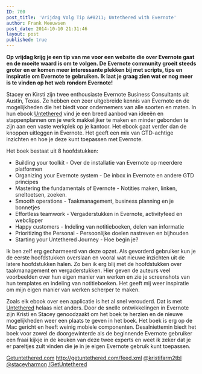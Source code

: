 ```yaml
---
ID: 700
post_title: 'Vrijdag Volg Tip &#8211; Untethered with Evernote'
author: Frank Meeuwsen
post_date: 2014-10-10 21:31:46
layout: post
published: true
---
```

<strong>Op vrijdag krijg je een tip van me voor een website die over Evernote gaat en de moeite waard is om te volgen. De Evernote community groeit steeds groter en er komen meer interessante plekken bij met scripts, tips en inspiratie om Evernote te gebruiken. Ik laat je graag zien wat er nog meer is te vinden op het web rondom Evernote!</strong>

<!--more-->

Stacey en Kirsti zijn twee enthousiaste Evernote Business Consultants uit Austin, Texas. Ze hebben een zeer uitgebreide kennis van Evernote en de mogelijkheden die het biedt voor ondernemers van alle soorten en maten. In hun ebook <a href="http://getuntethered.com/">Untethered</a> vind je een breed aanbod van ideeën en stappenplannen om je werk makkelijker te maken en minder gebonden te zijn aan een vaste werkplek op je kantoor. Het ebook gaat verder dan de knoppen uitleggen in Evernote. Het geeft een mix van GTD-achtige inzichten en hoe je deze kunt toepassen met Evernote.

Het boek bestaat uit 8 hoofdstukken:
<ul>
	<li>Building your toolkit - Over de installatie van Evernote op meerdere platformen</li>
	<li>Organizing your Evernote system - De inbox in Evernote en andere GTD principes</li>
	<li>Mastering the fundamentals of Evernote - Notities maken, linken, sneltoetsen, zoeken.</li>
	<li>Smooth operations - Taakmanagement, business planning en je bonnetjes</li>
	<li>Effortless teamwork - Vergaderstukken in Evernote, activityfeed en webclipper</li>
	<li>Happy customers - Indeling van notitieboeken, delen van informatie</li>
	<li>Prioritizing the Personal - Persoonlijke doelen nastreven en bijhouden</li>
	<li>Starting your Untethered Journey - Hoe begin je?</li>
</ul>
Ik ben zelf erg gecharmeerd van deze opzet. Als gevorderd gebruiker kun je de eerste hoofdstukken overslaan en vooral wat nieuwe inzichten uit de latere hoofdstukken halen. Zo ben ik erg blij met de hoofdstukken over taakmanagement en vergaderstukken. Hier geven de auteurs veel voorbeelden over hun eigen manier van werken en zie je screenshots van hun templates en indeling van notitieboeken. Het geeft mij weer inspiratie om mijn eigen manier van werken scherper te maken.

Zoals elk ebook over een applicatie is het al snel verouderd. Dat is met <a href="http://getuntethered.com/">Untethered</a> helaas niet anders. Door de snelle ontwikkelingen in Evernote zijn Kristi en Stacey genoodzaakt om het boek te herzien en de nieuwe mogelijkheden weer een plaats te geven in het boek. Het boek is erg op de Mac gericht en heeft weinig mobiele componenten. Desalniettemin biedt het boek voor zowel de doorgewinterde als de beginnende Evernote gebruiker een fraai kijkje in de keuken van deze twee experts en weet ik zeker dat je er pareltjes zult vinden die je in je eigen Evernote gebruik kunt toepassen.

<i class="fa fa-home"></i> <a href="http://getuntethered.com">Getuntethered.com</a>
<i class="fa fa-rss"></i> <a href="http://getuntethered.com/feed.xml">http://getuntethered.com/feed.xml</a>
<i class="fa fa-twitter"></i> <a href="http://www.twitter.com/kristifarm2tbl">@kristifarm2tbl</a>
<i class="fa fa-twitter"></i> <a href="https://twitter.com/staceyharmon">@staceyharmon</a>
<i class="fa fa-facebook"></i> <a href="https://www.facebook.com/groups/GetUntethered">/GetUntethered</a>
